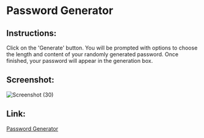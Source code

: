 # Password Generator

## Instructions:

Click on the 'Generate' button.  You will be prompted with options to choose the length and content of your randomly generated password.  Once finished, your password will appear in the generation box.

## Screenshot:
![Screenshot (30)](https://user-images.githubusercontent.com/65084173/84598030-676a4300-ae2d-11ea-8b91-b033bf2bfda4.png)


## Link:

[Password Generator](https://londonlast21.github.io/password/)
